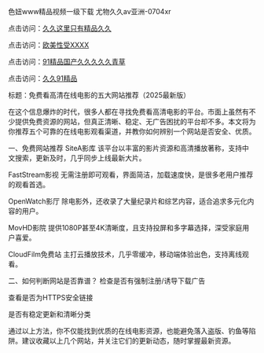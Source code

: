 
色妞www精品视频一级下载
尤物久久av亚洲-0704xr


点击访问：<a href="https://cfad.pages.dev/">久久这里只有精品久久</a>

点击访问：<a href="hhttps://tfda.pages.dev/">欧美性受XXXX</a>

点击访问：<a href="https://gsd-agv.pages.dev/">91精品国产久久久久久青草</a>

点击访问：<a href="https://fdhf-454.pages.dev/">久久91精品</a>


标题：免费看高清在线电影的五大网站推荐（2025最新版）

在这个信息爆炸的时代，很多人都在寻找免费看高清电影的平台。市面上虽然有不少提供免费资源的网站，但真正清晰、稳定、无广告困扰的平台却不多。本文将为你推荐五个可靠的在线电影观看渠道，并教你如何辨别一个网站是否安全、优质。

一、免费网站推荐
SiteA影库
该平台以丰富的影片资源和高清播放著称，支持中文搜索，更新及时，几乎同步上线最新大片。

FastStream影视
无需注册即可观看，界面简洁，加载速度快，是很多老用户推荐的观看首选。

OpenWatch影厅
除电影外，还收录了大量纪录片和综艺内容，适合追求多元化内容的用户。

MovHD影院
提供1080P甚至4K清晰度，且支持投屏和多字幕选择，深受家庭用户喜爱。

CloudFilm免费站
主打云播放技术，几乎零缓冲，移动端体验出色，支持离线观看。

二、如何判断网站是否靠谱？
检查是否有强制注册/诱导下载广告

查看是否为HTTPS安全链接

是否有稳定更新和清晰分类

通过以上方法，你不仅能找到优质的在线电影资源，也能避免落入盗版、钓鱼等陷阱。建议收藏以上几个网站，并关注它们的更新动态，随时掌握最新资源。
<span style="display:none;">[Canonical link](https://github.com/dth20250704/00001）</span>
